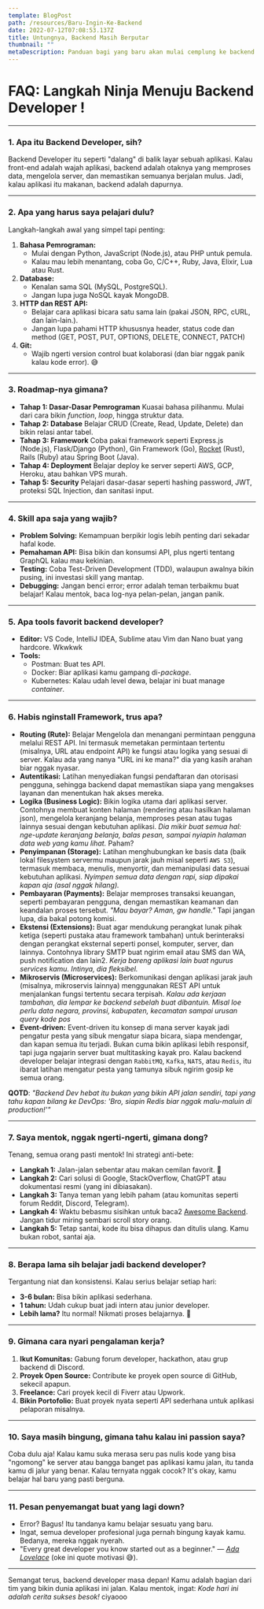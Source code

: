 ```yaml
---
template: BlogPost
path: /resources/Baru-Ingin-Ke-Backend
date: 2022-07-12T07:08:53.137Z
title: Untungnya, Backend Masih Berputar
thumbnail: ""
metaDescription: Panduan bagi yang baru akan mulai cemplung ke backend developer.
---
```

# FAQ: Langkah Ninja Menuju Backend Developer ! 

---

### **1. Apa itu Backend Developer, sih?**
Backend Developer itu seperti "dalang" di balik layar sebuah aplikasi. Kalau front-end adalah wajah aplikasi, backend adalah otaknya yang memproses data, mengelola server, dan memastikan semuanya berjalan mulus. Jadi, kalau aplikasi itu makanan, backend adalah dapurnya.

---

### **2. Apa yang harus saya pelajari dulu?**
Langkah-langkah awal yang simpel tapi penting:
1. **Bahasa Pemrograman:**
   - Mulai dengan Python, JavaScript (Node.js), atau PHP untuk pemula.
   - Kalau mau lebih menantang, coba Go, C/C++, Ruby, Java, Elixir, Lua atau Rust.
2. **Database:**
   - Kenalan sama SQL (MySQL, PostgreSQL).
   - Jangan lupa juga NoSQL kayak MongoDB.
3. **HTTP dan REST API:**
   - Belajar cara aplikasi bicara satu sama lain (pakai JSON, RPC, cURL, dan lain-lain.).
   - Jangan lupa pahami HTTP khususnya header, status code dan method (GET, POST, PUT, OPTIONS, DELETE, CONNECT, PATCH)
4. **Git:**
   - Wajib ngerti version control buat kolaborasi (dan biar nggak panik kalau kode error). 😅

---

### **3. Roadmap-nya gimana?**
- **Tahap 1: Dasar-Dasar Pemrograman**
  Kuasai bahasa pilihanmu. Mulai dari cara bikin *function*, *loop*, hingga struktur data.
- **Tahap 2: Database**
  Belajar CRUD (Create, Read, Update, Delete) dan bikin relasi antar tabel.
- **Tahap 3: Framework**
  Coba pakai framework seperti Express.js (Node.js), Flask/Django (Python), Gin Framework (Go), [Rocket](https://rocket.rs/) (Rust), Rails (Ruby) atau Spring Boot (Java).
- **Tahap 4: Deployment**
  Belajar deploy ke server seperti AWS, GCP, Heroku, atau bahkan VPS murah.
- **Tahap 5: Security**
  Pelajari dasar-dasar seperti hashing password, JWT, proteksi SQL Injection, dan sanitasi input.

---

### **4. Skill apa saja yang wajib?**
- **Problem Solving:**
  Kemampuan berpikir logis lebih penting dari sekadar hafal kode.
- **Pemahaman API:**
  Bisa bikin dan konsumsi API, plus ngerti tentang GraphQL kalau mau kekinian.
- **Testing:**
  Coba Test-Driven Development (TDD), walaupun awalnya bikin pusing, ini investasi skill yang mantap. 
- **Debugging:**
  Jangan benci error; error adalah teman terbaikmu buat belajar! Kalau mentok, baca log-nya pelan-pelan, jangan panik.

---

### **5. Apa tools favorit backend developer?**
- **Editor:** VS Code, IntelliJ IDEA, Sublime atau Vim dan Nano buat yang hardcore. Wkwkwk
- **Tools:**
  - Postman: Buat tes API.
  - Docker: Biar aplikasi kamu gampang di-*package*.
  - Kubernetes: Kalau udah level dewa, belajar ini buat manage *container*.

---

### **6. Habis nginstall Framework, trus apa?**
- **Routing (Rute):**
Belajar Mengelola dan menangani permintaan pengguna melalui REST API. Ini termasuk memetakan permintaan tertentu (misalnya, URL atau endpoint API) ke fungsi atau logika yang sesuai di server. Kalau ada yang nanya "URL ini ke mana?" dia yang kasih arahan biar nggak nyasar.
- **Autentikasi:**
Latihan menyediakan fungsi pendaftaran dan otorisasi pengguna, sehingga backend dapat memastikan siapa yang mengakses layanan dan menentukan hak akses mereka.
- **Logika (Business Logic):**
Bikin logika utama dari aplikasi server. Contohnya membuat konten halaman (rendering atau hasilkan halaman json), mengelola keranjang belanja, memproses pesan atau tugas lainnya sesuai dengan kebutuhan aplikasi. *Dia mikir buat semua hal: nge-update keranjang belanja, balas pesan, sampai nyiapin halaman data web yang kamu lihat.* Paham?
- **Penyimpanan (Storage):**
Latihan menghubungkan ke basis data (baik lokal filesystem servermu maupun jarak jauh misal seperti `AWS S3`), termasuk membaca, menulis, menyortir, dan memanipulasi data sesuai kebutuhan aplikasi. *Nyimpen semua data dengan rapi, siap dipakai kapan aja (asal nggak hilang).*
- **Pembayaran (Payments):**
Belajar memproses transaksi keuangan, seperti pembayaran pengguna, dengan memastikan keamanan dan keandalan proses tersebut. *"Mau bayar? Aman, gw handle."* Tapi jangan lupa, dia bakal potong komisi.
- **Ekstensi (Extensions):**
Buat agar mendukung perangkat lunak pihak ketiga (seperti pustaka atau framework tambahan) untuk berinteraksi dengan perangkat eksternal seperti ponsel, komputer, server, dan lainnya. Contohnya library SMTP buat ngirim email atau SMS dan WA, push notification dan lain2. *Kerja bareng aplikasi lain buat ngurus services kamu. Intinya, dia fleksibel.*
- **Mikroservis (Microservices):**
Berkomunikasi dengan aplikasi jarak jauh (misalnya, mikroservis lainnya) menggunakan REST API untuk menjalankan fungsi tertentu secara terpisah. *Kalau ada kerjaan tambahan, dia lempar ke backend sebelah buat dibantuin. Misal loe perlu data negara, provinsi, kabupaten, kecamatan sampai urusan query kode pos*
- **Event-driven:**
Event-driven itu konsep di mana server kayak jadi pengatur pesta yang sibuk mengatur siapa bicara, siapa mendengar, dan kapan semua itu terjadi. Bukan cuma bikin aplikasi lebih responsif, tapi juga ngajarin server buat multitasking kayak pro. Kalau backend developer belajar integrasi dengan `RabbitMQ`, `Kafka`, `NATS`, atau `Redis`, itu ibarat latihan mengatur pesta yang tamunya sibuk ngirim gosip ke semua orang.

**QOTD**: *"Backend Dev hebat itu bukan yang bikin API jalan sendiri, tapi yang tahu kapan bilang ke DevOps: 'Bro, siapin Redis biar nggak malu-maluin di production!'"*

---

### **7. Saya mentok, nggak ngerti-ngerti, gimana dong?**
Tenang, semua orang pasti mentok! Ini strategi anti-bete:
- **Langkah 1:** Jalan-jalan sebentar atau makan cemilan favorit. 🍫
- **Langkah 2:** Cari solusi di Google, StackOverflow, ChatGPT atau dokumentasi resmi (yang ini dibiasakan).
- **Langkah 3:** Tanya teman yang lebih paham (atau komunitas seperti forum Reddit, Discord, Telegram).
- **Langkah 4:** Waktu bebasmu sisihkan untuk baca2 [Awesome Backend](https://github.com/zhashkevych/awesome-backend). Jangan tidur miring sembari scroll story orang.
- **Langkah 5:** Tetap santai, kode itu bisa dihapus dan ditulis ulang. Kamu bukan robot, santai aja.

---

### **8. Berapa lama sih belajar jadi backend developer?**
Tergantung niat dan konsistensi. Kalau serius belajar setiap hari:
- **3-6 bulan:** Bisa bikin aplikasi sederhana.
- **1 tahun:** Udah cukup buat jadi intern atau junior developer.
- **Lebih lama?** Itu normal! Nikmati proses belajarnya. 💪

---

### **9. Gimana cara nyari pengalaman kerja?**
1. **Ikut Komunitas:**
   Gabung forum developer, hackathon, atau grup backend di Discord.
2. **Proyek Open Source:**
   Contribute ke proyek open source di GitHub, sekecil apapun.
3. **Freelance:**
   Cari proyek kecil di Fiverr atau Upwork.
4. **Bikin Portofolio:**
   Buat proyek nyata seperti API sederhana untuk aplikasi pelaporan misalnya.

---

### **10. Saya masih bingung, gimana tahu kalau ini passion saya?**
Coba dulu aja! Kalau kamu suka merasa seru pas nulis kode yang bisa "ngomong" ke server atau bangga banget pas aplikasi kamu jalan, itu tanda kamu di jalur yang benar. Kalau ternyata nggak cocok? It's okay, kamu belajar hal baru yang pasti berguna.

---

### **11. Pesan penyemangat buat yang lagi down?**
- Error? Bagus! Itu tandanya kamu belajar sesuatu yang baru.
- Ingat, semua developer profesional juga pernah bingung kayak kamu. Bedanya, mereka nggak nyerah.
- "Every great developer you know started out as a beginner." — [*Ada Lovelace*](https://id.wikipedia.org/wiki/Ada_Lovelace) (oke ini quote motivasi 😅).

---

Semangat terus, backend developer masa depan! Kamu adalah bagian dari tim yang bikin dunia aplikasi ini jalan. Kalau mentok, ingat: *Kode hari ini adalah cerita sukses besok!* ciyaooo
